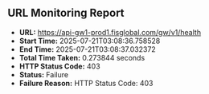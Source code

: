 ## URL Monitoring Report

- **URL:** https://api-gw1-prod1.fisglobal.com/gw/v1/health
- **Start Time:** 2025-07-21T03:08:36.758528
- **End Time:** 2025-07-21T03:08:37.032372
- **Total Time Taken:** 0.273844 seconds
- **HTTP Status Code:** 403
- **Status:** Failure
- **Failure Reason:** HTTP Status Code: 403
